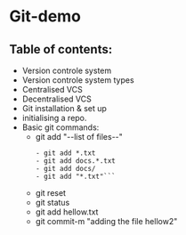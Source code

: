 # Git-demo
## Table of contents:
 - Version controle system
 - Version controle system types
 - Centralised VCS
 - Decentralised VCS
 - Git installation & set up
 - initialising a repo.
 - Basic git commands:
    - git add "--list of files--"
       ```- git add --all
       - git add *.txt
       - git add docs.*.txt
       - git add docs/
       - git add "*.txt"```
    - git reset
    - git status
    - git add hellow.txt
    - git commit-m "adding the file hellow2"

